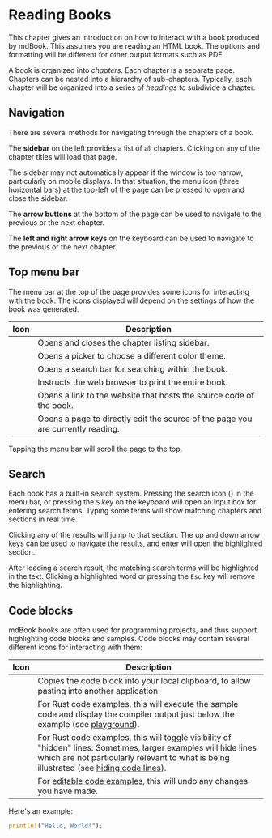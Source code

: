 # Reading Books

This chapter gives an introduction on how to interact with a book produced by mdBook. This assumes you are reading an HTML book. The options and formatting will be different for other output formats such as PDF.

A book is organized into _chapters_. Each chapter is a separate page. Chapters can be nested into a hierarchy of sub-chapters. Typically, each chapter will be organized into a series of _headings_ to subdivide a chapter.

## Navigation

There are several methods for navigating through the chapters of a book.

The **sidebar** on the left provides a list of all chapters. Clicking on any of the chapter titles will load that page.

The sidebar may not automatically appear if the window is too narrow, particularly on mobile displays. In that situation, the menu icon (three horizontal bars) at the top-left of the page can be pressed to open and close the sidebar.

The **arrow buttons** at the bottom of the page can be used to navigate to the previous or the next chapter.

The **left and right arrow keys** on the keyboard can be used to navigate to the previous or the next chapter.

## Top menu bar

The menu bar at the top of the page provides some icons for interacting with the book. The icons displayed will depend on the settings of how the book was generated.

| Icon | Description |
| :-- | --- |
| <i class="fa fa-bars"></i> | Opens and closes the chapter listing sidebar. |
| <i class="fa fa-paint-brush"></i> | Opens a picker to choose a different color theme. |
| <i class="fa fa-search"></i> | Opens a search bar for searching within the book. |
| <i class="fa fa-print"></i> | Instructs the web browser to print the entire book. |
| <i class="fa fa-github"></i> | Opens a link to the website that hosts the source code of the book. |
| <i class="fa fa-edit"></i> | Opens a page to directly edit the source of the page you are currently reading. |

Tapping the menu bar will scroll the page to the top.

## Search

Each book has a built-in search system. Pressing the search icon (<i class="fa fa-search"></i>) in the menu bar, or pressing the `S` key on the keyboard will open an input box for entering search terms. Typing some terms will show matching chapters and sections in real time.

Clicking any of the results will jump to that section. The up and down arrow keys can be used to navigate the results, and enter will open the highlighted section.

After loading a search result, the matching search terms will be highlighted in the text. Clicking a highlighted word or pressing the `Esc` key will remove the highlighting.

## Code blocks

mdBook books are often used for programming projects, and thus support highlighting code blocks and samples. Code blocks may contain several different icons for interacting with them:

| Icon | Description |
| --- | --- |
| <i class="fa fa-copy"></i> | Copies the code block into your local clipboard, to allow pasting into another application. |
| <i class="fa fa-play"></i> | For Rust code examples, this will execute the sample code and display the compiler output just below the example (see [playground]). |
| <i class="fa fa-eye"></i> | For Rust code examples, this will toggle visibility of "hidden" lines. Sometimes, larger examples will hide lines which are not particularly relevant to what is being illustrated (see [hiding code lines]). |
| <i class="fa fa-history"></i> | For [editable code examples][editor], this will undo any changes you have made. |

Here's an example:

```rust
println!("Hello, World!");
```

[editor]: ../format/theme/editor.md
[playground]: ../format/mdbook.md#rust-playground
[hiding code lines]: ../format/mdbook.md#hiding-code-lines
